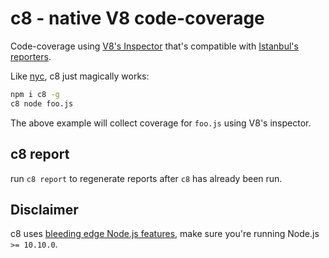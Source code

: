 # c8 - native V8 code-coverage

Code-coverage using [V8's Inspector](https://nodejs.org/dist/latest-v8.x/docs/api/inspector.html)
that's compatible with [Istanbul's reporters](https://istanbul.js.org/docs/advanced/alternative-reporters/).

Like [nyc](https://github.com/istanbuljs/nyc), c8 just magically works:

```bash
npm i c8 -g
c8 node foo.js
```

The above example will collect coverage for `foo.js` using V8's inspector.

## c8 report

run `c8 report` to regenerate reports after `c8` has already been run.

## Disclaimer

c8 uses
[bleeding edge Node.js features](https://github.com/nodejs/node/pull/22527),
make sure you're running Node.js `>= 10.10.0`.
